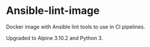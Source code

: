# Ansible-lint-image

Docker image with Ansible lint tools to use in CI pipelines.

Upgraded to Alpine 3.10.2 and Python 3.
